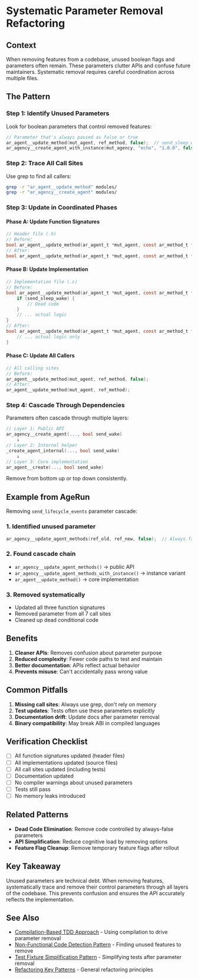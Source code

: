 # Systematic Parameter Removal Refactoring

## Context

When removing features from a codebase, unused boolean flags and parameters often remain. These parameters clutter APIs and confuse future maintainers. Systematic removal requires careful coordination across multiple files.

## The Pattern

### Step 1: Identify Unused Parameters
Look for boolean parameters that control removed features:
```c
// Parameter that's always passed as false or true
ar_agent__update_method(mut_agent, ref_method, false);  // send_sleep_wake never true
ar_agency__create_agent_with_instance(mut_agency, "echo", "1.0.0", false);  // send_wake always false
```

### Step 2: Trace All Call Sites
Use grep to find all callers:
```bash
grep -r "ar_agent__update_method" modules/
grep -r "ar_agency__create_agent" modules/
```

### Step 3: Update in Coordinated Phases

#### Phase A: Update Function Signatures
```c
// Header file (.h)
// Before:
bool ar_agent__update_method(ar_agent_t *mut_agent, const ar_method_t *ref_new_method, bool send_sleep_wake);
// After:
bool ar_agent__update_method(ar_agent_t *mut_agent, const ar_method_t *ref_new_method);
```

#### Phase B: Update Implementation
```c
// Implementation file (.c)
// Before:
bool ar_agent__update_method(ar_agent_t *mut_agent, const ar_method_t *ref_new_method, bool send_sleep_wake) {
    if (send_sleep_wake) {
        // Dead code
    }
    // ... actual logic
}
// After:
bool ar_agent__update_method(ar_agent_t *mut_agent, const ar_method_t *ref_new_method) {
    // ... actual logic only
}
```

#### Phase C: Update All Callers
```c
// All calling sites
// Before:
ar_agent__update_method(mut_agent, ref_method, false);
// After:
ar_agent__update_method(mut_agent, ref_method);
```

### Step 4: Cascade Through Dependencies
Parameters often cascade through multiple layers:
```c
// Layer 1: Public API
ar_agency__create_agent(..., bool send_wake)
    ↓
// Layer 2: Internal helper
_create_agent_internal(..., bool send_wake)
    ↓
// Layer 3: Core implementation
ar_agent__create(..., bool send_wake)
```

Remove from bottom up or top down consistently.

## Example from AgeRun

Removing `send_lifecycle_events` parameter cascade:

### 1. Identified unused parameter
```c
ar_agency__update_agent_methods(ref_old, ref_new, false);  // Always false
```

### 2. Found cascade chain
- `ar_agency__update_agent_methods()` → public API
- `ar_agency__update_agent_methods_with_instance()` → instance variant
- `ar_agent__update_method()` → core implementation

### 3. Removed systematically
- Updated all three function signatures
- Removed parameter from all 7 call sites
- Cleaned up dead conditional code

## Benefits

1. **Cleaner APIs**: Removes confusion about parameter purpose
2. **Reduced complexity**: Fewer code paths to test and maintain
3. **Better documentation**: APIs reflect actual behavior
4. **Prevents misuse**: Can't accidentally pass wrong value

## Common Pitfalls

1. **Missing call sites**: Always use grep, don't rely on memory
2. **Test updates**: Tests often use these parameters explicitly
3. **Documentation drift**: Update docs after parameter removal
4. **Binary compatibility**: May break ABI in compiled languages

## Verification Checklist

- [ ] All function signatures updated (header files)
- [ ] All implementations updated (source files)
- [ ] All call sites updated (including tests)
- [ ] Documentation updated
- [ ] No compiler warnings about unused parameters
- [ ] Tests still pass
- [ ] No memory leaks introduced

## Related Patterns

- **Dead Code Elimination**: Remove code controlled by always-false parameters
- **API Simplification**: Reduce cognitive load by removing options
- **Feature Flag Cleanup**: Remove temporary feature flags after rollout

## Key Takeaway

Unused parameters are technical debt. When removing features, systematically trace and remove their control parameters through all layers of the codebase. This prevents confusion and ensures the API accurately reflects the implementation.

## See Also

- [Compilation-Based TDD Approach](compilation-based-tdd-approach.md) - Using compilation to drive parameter removal
- [Non-Functional Code Detection Pattern](non-functional-code-detection-pattern.md) - Finding unused features to remove
- [Test Fixture Simplification Pattern](test-fixture-simplification-pattern.md) - Simplifying tests after parameter removal
- [Refactoring Key Patterns](refactoring-key-patterns.md) - General refactoring principles